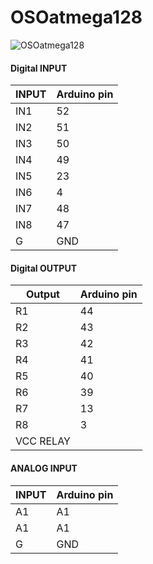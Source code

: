 # OSOatmega128

![OSOatmega128](https://user-images.githubusercontent.com/30437129/200106176-7de84532-5296-4eaf-978b-4305c078f68c.jpg)

#### Digital INPUT
| INPUT       | Arduino pin   |
|-------------|---------------|
| IN1          | 52           |
| IN2          | 51           |
| IN3          | 50           |
| IN4          | 49           |
| IN5          | 23           |
| IN6          | 4            |
| IN7          | 48           |
| IN8          | 47           |
| G            | GND          |

#### Digital OUTPUT
| Output      | Arduino pin   |
|-------------|---------------|
| R1          | 44            |
| R2          | 43            |
| R3          | 42            |
| R4          | 41            |
| R5          | 40            |
| R6          | 39            |
| R7          | 13            |
| R8          | 3             |
| VCC RELAY   |               |

#### ANALOG INPUT
| INPUT      | Arduino pin   |
|-------------|---------------|
| A1          | A1            |
| A1          | A1            |
| G           | GND           |
